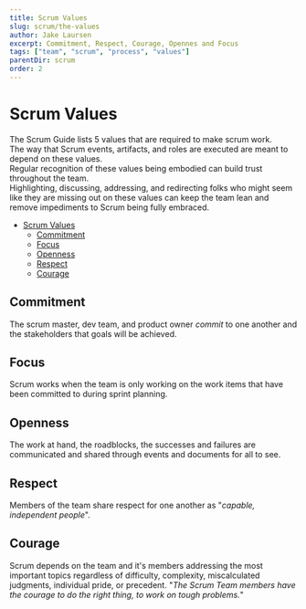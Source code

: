 ```yaml
---
title: Scrum Values
slug: scrum/the-values
author: Jake Laursen
excerpt: Commitment, Respect, Courage, Opennes and Focus
tags: ["team", "scrum", "process", "values"]
parentDir: scrum
order: 2
---
```


# Scrum Values

The Scrum Guide lists 5 values that are required to make scrum work.  
The way that Scrum events, artifacts, and roles are executed are meant to depend on these values.  
Regular recognition of these values being embodied can build trust throughout the team.  
Highlighting, discussing, addressing, and redirecting folks who might seem like they are missing out on these values can keep the team lean and remove impediments to Scrum being fully embraced.

- [Scrum Values](#scrum-values)
  - [Commitment](#commitment)
  - [Focus](#focus)
  - [Openness](#openness)
  - [Respect](#respect)
  - [Courage](#courage)

## Commitment

The scrum master, dev team, and product owner _commit_ to one another and the stakeholders that goals will be achieved.

## Focus

Scrum works when the team is only working on the work items that have been committed to during sprint planning.

## Openness

The work at hand, the roadblocks, the successes and failures are communicated and shared through events and documents for all to see.

## Respect

Members of the team share respect for one another as "_capable, independent people_".

## Courage

Scrum depends on the team and it's members addressing the most important topics regardless of difficulty, complexity, miscalculated judgments, individual pride, or precedent. "_The Scrum Team members have the courage to do the right thing, to work on tough problems._"
